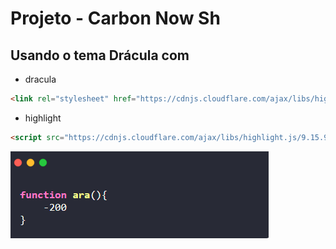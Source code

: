 # Projeto - Carbon Now Sh

## Usando o tema Drácula com 

- dracula
``` html
<link rel="stylesheet" href="https://cdnjs.cloudflare.com/ajax/libs/highlight.js/9.15.9/styles/dracula.min.css"/> 
  ```
- highlight

``` html 
<script src="https://cdnjs.cloudflare.com/ajax/libs/highlight.js/9.15.9/highlight.min.js"></script>
```

![Banana](assets/images/print.png)
